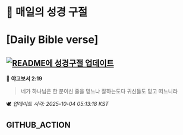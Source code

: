 # 🙏 매일의 성경 구절
# [Daily Bible verse]
## [![README에 성경구절 업데이트](https://github.com/DONGSUKA/first_test/actions/workflows/update-readme-bible.yml/badge.svg)](https://github.com/DONGSUKA/first_test/actions/workflows/update-readme-bible.yml)
<!-- START_BIBLE_VERSE -->
📖 **야고보서 2:19**
> 네가 하나님은 한 분이신 줄을 믿느냐 잘하는도다 귀신들도 믿고 떠느니라

🕊️ _업데이트 시각: 2025-10-04 05:13:18 KST_
  <!-- END_BIBLE_VERSE -->
## GITHUB_ACTION
